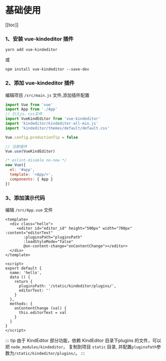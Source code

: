 # 基础使用
[[toc]]
### 1、安装 vue-kindeditor 插件
```
yarn add vue-kindeditor
```
或
```
npm install vue-kindeditor --save-dev
```

### 2、添加 vue-kindeditor 插件
编辑项目 `/src/main.js` 文件,添加插件配置
```javascript
import Vue from 'vue'
import App from './App'
// 引入js、css文件
import VueKindEditor from 'vue-kindeditor'
import 'kindeditor/kindeditor-all-min.js'
import 'kindeditor/themes/default/default.css'

Vue.config.productionTip = false

// 注册插件
Vue.use(VueKindEditor)

/* eslint-disable no-new */
new Vue({
  el: '#app',
  template: '<App/>',
  components: { App }
})
```

### 3、添加演示代码
编辑 `/src/App.vue` 文件
```vue
<template>
  <div class="hello">
     <editor id="editor_id" height="500px" width="700px" :content="editorText"
        :pluginsPath="pluginsPath"
        :loadStyleMode="false"
        @on-content-change="onContentChange"></editor>
  </div>
</template>

<script>
export default {
  name: 'hello',
  data () {
    return {
      pluginsPath: '/static/kindeditor/plugins/',
      editorText: ''
    }
  }, 
  methods: {
    onContentChange (val) {
      this.editorText = val
    }
  }
}
</script>
```

::: tip
由于 KindEditor 部分功能，依赖 KindEditor 目录下plugins 的文件，可以把 `node_modules/kindeditor`，
复制到项目 `static` 目录, 并配置`pluginsPath`参数为`/static/kindeditor/plugins/`。
:::
